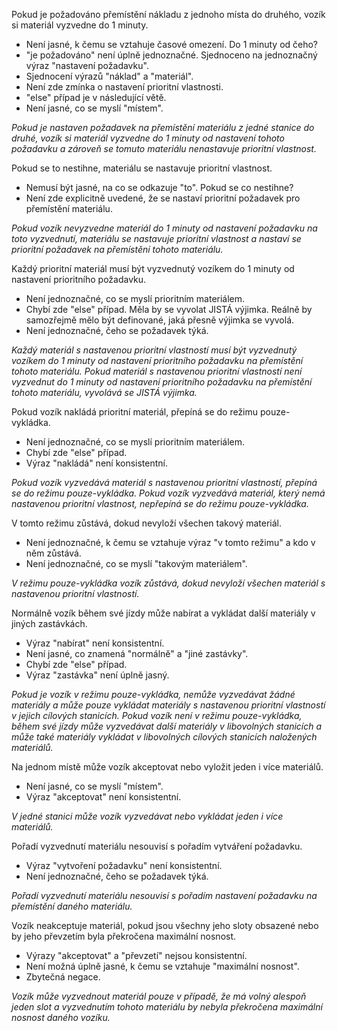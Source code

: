 Pokud je požadováno přemístění nákladu z jednoho místa do druhého, vozík si
materiál vyzvedne do 1 minuty.

- Není jasné, k čemu se vztahuje časové omezení. Do 1 minuty od čeho?
- "je požadováno" není úplně jednoznačné. Sjednoceno na jednoznačný výraz
  "nastavení požadavku".
- Sjednocení výrazů "náklad" a "materiál".
- Není zde zmínka o nastavení prioritní vlastnosti.
- "else" případ je v následující větě.
- Není jasné, co se myslí "místem".

*Pokud je nastaven požadavek na přemístění materiálu z jedné stanice do druhé,
vozík si materiál vyzvedne do 1 minuty od nastavení tohoto požadavku a zároveň
se tomuto materiálu nenastavuje prioritní vlastnost.*


Pokud se to nestihne, materiálu se nastavuje prioritní vlastnost.

- Nemusí být jasné, na co se odkazuje "to". Pokud se co nestihne?
- Není zde explicitně uvedené, že se nastaví prioritní požadavek pro přemístění
  materiálu.

*Pokud vozík nevyzvedne materiál do 1 minuty od nastavení požadavku na toto
vyzvednutí, materiálu se nastavuje prioritní vlastnost a nastaví se prioritní
požadavek na přemístění tohoto materiálu.*


Každý prioritní materiál musí být vyzvednutý vozíkem do 1 minuty od nastavení
prioritního požadavku.

- Není jednoznačné, co se myslí prioritním materiálem.
- Chybí zde "else" případ. Měla by se vyvolat JISTÁ výjimka. Reálně by
  samozřejmě mělo být definované, jaká přesně výjimka se vyvolá.
- Není jednoznačné, čeho se požadavek týká.

*Každý materiál s nastavenou prioritní vlastností musí být vyzvednutý vozíkem
do 1 minuty od nastavení prioritního požadavku na přemístění tohoto materiálu.
Pokud materiál s nastavenou prioritní vlastností není vyzvednut do 1 minuty od
nastavení prioritního požadavku na přemístění tohoto materiálu, vyvolává se
JISTÁ výjimka.*


Pokud vozík nakládá prioritní materiál, přepíná se do režimu pouze-vykládka.

- Není jednoznačné, co se myslí prioritním materiálem.
- Chybí zde "else" případ.
- Výraz "nakládá" není konsistentní.

*Pokud vozík vyzvedává materiál s nastavenou prioritní vlastností, přepíná se do
režimu pouze-vykládka. Pokud vozík vyzvedává materiál, který nemá nastavenou
prioritní vlastnost, nepřepíná se do režimu pouze-vykládka.*


V tomto režimu zůstává, dokud nevyloží všechen takový materiál.

- Není jednoznačné, k čemu se vztahuje výraz "v tomto režimu" a kdo v něm
  zůstává.
- Není jednoznačné, co se myslí "takovým materiálem".

*V režimu pouze-vykládka vozík zůstává, dokud nevyloží všechen materiál s
nastavenou prioritní vlastností.*


Normálně vozík během své jízdy může nabírat a vykládat další materiály v jiných
zastávkách.

- Výraz "nabírat" není konsistentní.
- Není jasné, co znamená "normálně" a "jiné zastávky".
- Chybí zde "else" případ.
- Výraz "zastávka" není úplně jasný.

*Pokud je vozík v režimu pouze-vykládka, nemůže vyzvedávat žádné materiály a
může pouze vykládat materiály s nastavenou prioritní vlastností v jejich
cílových stanicích. Pokud vozík není v režimu pouze-vykládka, během své jízdy
může vyzvedávat další materiály v libovolných stanicích a může také materiály
vykládat v libovolných cílových stanicích naložených materiálů.*


Na jednom místě může vozík akceptovat nebo vyložit jeden i více materiálů.

- Není jasné, co se myslí "místem".
- Výraz "akceptovat" není konsistentní.

*V jedné stanici může vozík vyzvedávat nebo vykládat jeden i více materiálů.*


Pořadí vyzvednutí materiálu nesouvisí s pořadím vytváření požadavku.

- Výraz "vytvoření požadavku" není konsistentní.
- Není jednoznačné, čeho se požadavek týká.

*Pořadí vyzvednutí materiálu nesouvisí s pořadím nastavení požadavku na
přemístění daného materiálu.*


Vozík neakceptuje materiál, pokud jsou všechny jeho sloty obsazené nebo by jeho
převzetím byla překročena maximální nosnost.

- Výrazy "akceptovat" a "převzetí" nejsou konsistentní.
- Není možná úplně jasné, k čemu se vztahuje "maximální nosnost".
- Zbytečná negace.

*Vozík může vyzvednout materiál pouze v případě, že má volný alespoň jeden slot
a vyzvednutím tohoto materiálu by nebyla překročena maximální nosnost daného
vozíku.*
